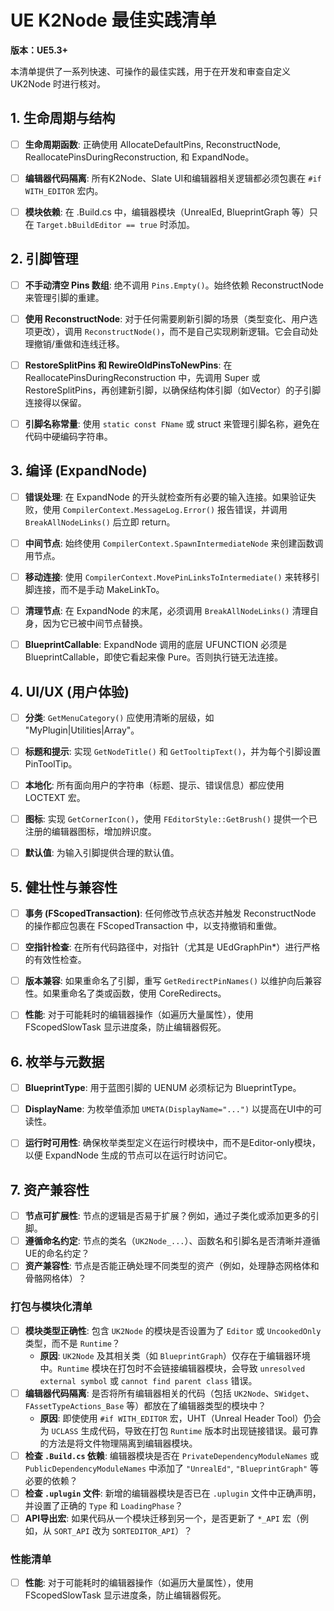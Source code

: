 # UE K2Node 最佳实践清单
**版本：UE5.3+**

本清单提供了一系列快速、可操作的最佳实践，用于在开发和审查自定义 UK2Node 时进行核对。

## 1. 生命周期与结构

- [ ] **生命周期函数**: 正确使用 AllocateDefaultPins, ReconstructNode, ReallocatePinsDuringReconstruction, 和 ExpandNode。

- [ ] **编辑器代码隔离**: 所有K2Node、Slate UI和编辑器相关逻辑都必须包裹在 `#if WITH_EDITOR` 宏内。

- [ ] **模块依赖**: 在 .Build.cs 中，编辑器模块（UnrealEd, BlueprintGraph 等）只在 `Target.bBuildEditor == true` 时添加。

## 2. 引脚管理

- [ ] **不手动清空 Pins 数组**: 绝不调用 `Pins.Empty()`。始终依赖 ReconstructNode 来管理引脚的重建。

- [ ] **使用 ReconstructNode**: 对于任何需要刷新引脚的场景（类型变化、用户选项更改），调用 `ReconstructNode()`，而不是自己实现刷新逻辑。它会自动处理撤销/重做和连线迁移。

- [ ] **RestoreSplitPins 和 RewireOldPinsToNewPins**: 在 ReallocatePinsDuringReconstruction 中，先调用 Super 或 RestoreSplitPins，再创建新引脚，以确保结构体引脚（如Vector）的子引脚连接得以保留。

- [ ] **引脚名称常量**: 使用 `static const FName` 或 struct 来管理引脚名称，避免在代码中硬编码字符串。

## 3. 编译 (ExpandNode)

- [ ] **错误处理**: 在 ExpandNode 的开头就检查所有必要的输入连接。如果验证失败，使用 `CompilerContext.MessageLog.Error()` 报告错误，并调用 `BreakAllNodeLinks()` 后立即 return。

- [ ] **中间节点**: 始终使用 `CompilerContext.SpawnIntermediateNode` 来创建函数调用节点。

- [ ] **移动连接**: 使用 `CompilerContext.MovePinLinksToIntermediate()` 来转移引脚连接，而不是手动 MakeLinkTo。

- [ ] **清理节点**: 在 ExpandNode 的末尾，必须调用 `BreakAllNodeLinks()` 清理自身，因为它已被中间节点替换。

- [ ] **BlueprintCallable**: ExpandNode 调用的底层 UFUNCTION 必须是 BlueprintCallable，即使它看起来像 Pure。否则执行链无法连接。

## 4. UI/UX (用户体验)

- [ ] **分类**: `GetMenuCategory()` 应使用清晰的层级，如 "MyPlugin|Utilities|Array"。

- [ ] **标题和提示**: 实现 `GetNodeTitle()` 和 `GetTooltipText()`，并为每个引脚设置 PinToolTip。

- [ ] **本地化**: 所有面向用户的字符串（标题、提示、错误信息）都应使用 LOCTEXT 宏。

- [ ] **图标**: 实现 `GetCornerIcon()`，使用 `FEditorStyle::GetBrush()` 提供一个已注册的编辑器图标，增加辨识度。

- [ ] **默认值**: 为输入引脚提供合理的默认值。

## 5. 健壮性与兼容性

- [ ] **事务 (FScopedTransaction)**: 任何修改节点状态并触发 ReconstructNode 的操作都应包裹在 FScopedTransaction 中，以支持撤销和重做。

- [ ] **空指针检查**: 在所有代码路径中，对指针（尤其是 UEdGraphPin*）进行严格的有效性检查。

- [ ] **版本兼容**: 如果重命名了引脚，重写 `GetRedirectPinNames()` 以维护向后兼容性。如果重命名了类或函数，使用 CoreRedirects。

- [ ] **性能**: 对于可能耗时的编辑器操作（如遍历大量属性），使用 FScopedSlowTask 显示进度条，防止编辑器假死。

## 6. 枚举与元数据

- [ ] **BlueprintType**: 用于蓝图引脚的 UENUM 必须标记为 BlueprintType。

- [ ] **DisplayName**: 为枚举值添加 `UMETA(DisplayName="...")` 以提高在UI中的可读性。

- [ ] **运行时可用性**: 确保枚举类型定义在运行时模块中，而不是Editor-only模块，以便 ExpandNode 生成的节点可以在运行时访问它。

## 7. 资产兼容性

- [ ] **节点可扩展性**: 节点的逻辑是否易于扩展？例如，通过子类化或添加更多的引脚。
- [ ] **遵循命名约定**: 节点的类名（`UK2Node_...`）、函数名和引脚名是否清晰并遵循UE的命名约定？
- [ ] **资产兼容性**: 节点是否能正确处理不同类型的资产（例如，处理静态网格体和骨骼网格体）？

### 打包与模块化清单

- [ ] **模块类型正确性**: 包含 `UK2Node` 的模块是否设置为了 `Editor` 或 `UncookedOnly` 类型，而不是 `Runtime`？
    - **原因**: `UK2Node` 及其相关类（如 `BlueprintGraph`）仅存在于编辑器环境中。`Runtime` 模块在打包时不会链接编辑器模块，会导致 `unresolved external symbol` 或 `cannot find parent class` 错误。
- [ ] **编辑器代码隔离**: 是否将所有编辑器相关的代码（包括 `UK2Node`、`SWidget`、`FAssetTypeActions_Base` 等）都放在了编辑器类型的模块中？
    - **原因**: 即使使用 `#if WITH_EDITOR` 宏，UHT（Unreal Header Tool）仍会为 `UCLASS` 生成代码，导致在打包 `Runtime` 版本时出现链接错误。最可靠的方法是将文件物理隔离到编辑器模块。
- [ ] **检查 `.Build.cs` 依赖**: 编辑器模块是否在 `PrivateDependencyModuleNames` 或 `PublicDependencyModuleNames` 中添加了 `"UnrealEd"`, `"BlueprintGraph"` 等必要的依赖？
- [ ] **检查 `.uplugin` 文件**: 新增的编辑器模块是否已在 `.uplugin` 文件中正确声明，并设置了正确的 `Type` 和 `LoadingPhase`？
- [ ] **API导出宏**: 如果代码从一个模块迁移到另一个，是否更新了 `*_API` 宏（例如，从 `SORT_API` 改为 `SORTEDITOR_API`）？

### 性能清单

- [ ] **性能**: 对于可能耗时的编辑器操作（如遍历大量属性），使用 FScopedSlowTask 显示进度条，防止编辑器假死。